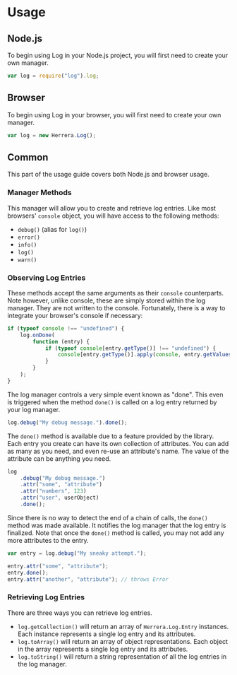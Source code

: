 Usage
=====

Node.js
-------

To begin using Log in your Node.js project, you will first need to create
your own manager.

```javascript
var log = require("log").log;
```

Browser
-------

To begin using Log in your browser, you will first need to create your own
manager.

```javascript
var log = new Herrera.Log();
```

Common
------

This part of the usage guide covers both Node.js and browser usage.

### Manager Methods

This manager will allow you to create and retrieve log entries. Like most
browsers' `console` object, you will have access to the following methods:

- `debug()` (alias for `log()`)
- `error()`
- `info()`
- `log()`
- `warn()`

### Observing Log Entries

These methods accept the same arguments as their `console` counterparts. Note
however, unlike console, these are simply stored within the log manager. They
are not written to the console. Fortunately, there is a way to integrate your
browser's console if necessary:

```javascript
if (typeof console !== "undefined") {
    log.onDone(
        function (entry) {
            if (typeof console[entry.getType()] !== "undefined") {
                console[entry.getType()].apply(console, entry.getValues());
            }
        }
    );
}
```

The log manager controls a very simple event known as "done". This even is
triggered when the method `done()` is called on a log entry returned by your
log manager.

```javascript
log.debug("My debug message.").done();
```

The `done()` method is available due to a feature provided by the library. Each
entry you create can have its own collection of attributes. You can add as many
as you need, and even re-use an attribute's name. The value of the attribute can
be anything you need.

```javascript
log
    .debug("My debug message.")
    .attr("some", "attribute")
    .attr("numbers", 123)
    .attr("user", userObject)
    .done();
```

Since there is no way to detect the end of a chain of calls, the `done()`
method was made available. It notifies the log manager that the log entry is
finalized. Note that once the `done()` method is called, you may not add any
more attributes to the entry.

```javascript
var entry = log.debug("My sneaky attempt.");

entry.attr("some", "attribute");
entry.done();
entry.attr("another", "attribute"); // throws Error
```

### Retrieving Log Entries

There are three ways you can retrieve log entries.

- `log.getCollection()` will return an array of `Herrera.Log.Entry` instances.
  Each instance represents a single log entry and its attributes.
- `log.toArray()` will return an array of object representations. Each object
  in the array represents a single log entry and its attributes.
- `log.toString()` will return a string representation of all the log entries
  in the log manager.
